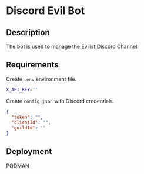 # Discord Evil Bot

## Description

The bot is used to manage the Evilist Discord Channel.

## Requirements

Create `.env` environment file.

```sh
X_API_KEY=''
```

Create `config.json` with Discord credentials.

```json
{
  "token": "",
  "clientId": "",
  "guildId": ""
}
```

## Deployment

PODMAN

